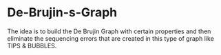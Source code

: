 # De-Brujin-s-Graph
The idea is to build the De Brujin Graph with certain properties and then eliminate the sequencing errors that are created in this type of graph like TIPS & BUBBLES.
